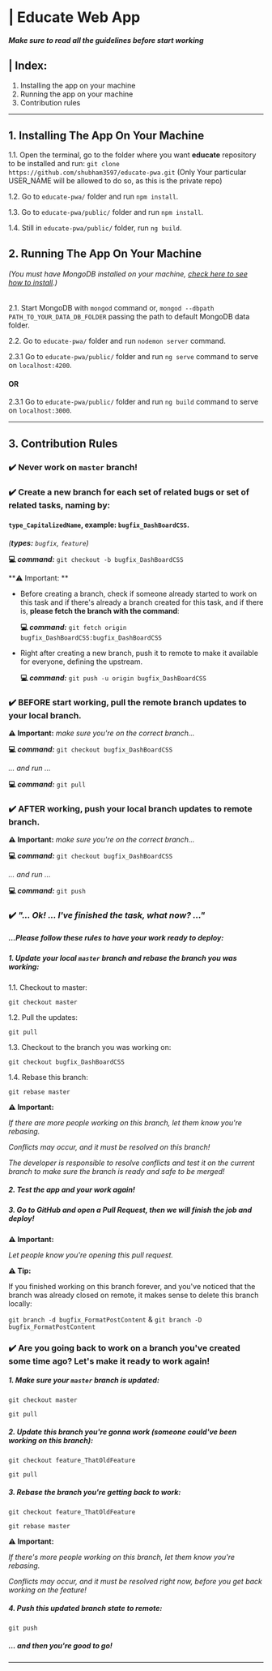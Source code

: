 # |  Educate Web App

##### Make sure to read all the guidelines before start working



## | Index: 

1. Installing the app on your machine
2. Running the app on your machine
3. Contribution rules
---



## 1. Installing The App On Your Machine


1.1.	Open the terminal, go to the folder where you want **educate** repository to be installed and run:
`git clone https://github.com/shubham3597/educate-pwa.git` (Only Your particular USER_NAME will be allowed to do so, as this is the private repo)


1.2.	Go to `educate-pwa/` folder and run `npm install`.

1.3.	Go to `educate-pwa/public/` folder and run `npm install`.

1.4.	Still in `educate-pwa/public/` folder, run `ng build`.



## 2. Running The App On Your Machine

###### (You must have MongoDB installed on your machine, [check here to see how to install](https://docs.mongodb.com/manual/installation/).) 


2.1.	Start MongoDB with `mongod` command or, `mongod --dbpath PATH_TO_YOUR_DATA_DB_FOLDER` passing the path to default MongoDB data folder.

2.2.	Go to `educate-pwa/` folder and run `nodemon server`  command.

2.3.1 Go to `educate-pwa/public/` folder and run `ng serve`  command to serve on `localhost:4200`.

#### OR

2.3.1	Go to `educate-pwa/public/` folder and run `ng build`  command to serve on `localhost:3000`.

---


## 3. Contribution Rules


### ✔️ Never work on `master` branch!


### ✔️ Create a new branch for each set of related bugs or set of related tasks, naming by:

####  `type_CapitalizedName`, example: `bugfix_DashBoardCSS`.


*(**types:** `bugfix`, `feature`)*


**💻 *command:*** `git checkout -b bugfix_DashBoardCSS`


**⚠️ Important: **

* Before creating a branch, check if someone already started to work on this task and if there's already a branch created for this task, and if there is, **please fetch the branch with the command**:

  **💻 *command:*** `git fetch origin bugfix_DashBoardCSS:bugfix_DashBoardCSS`

* Right after creating a new branch, push it to remote to make it available for everyone, defining the upstream.

  **💻 *command:*** `git push -u origin bugfix_DashBoardCSS`


### ✔️ BEFORE start working, pull the remote branch updates to your local branch.


**⚠️ Important:** *make sure you're on the correct branch...*

**💻 *command:*** `git checkout bugfix_DashBoardCSS`

*... and run ...*

**💻 *command:*** `git pull`


### ✔️ AFTER working, push your local branch updates to remote branch.


**⚠️ Important:** *make sure you're on the correct branch...*

**💻 *command:*** `git checkout bugfix_DashBoardCSS`

*... and run ...*

**💻 *command:*** `git push`


### ✔️ *"... Ok! ... I've finished the task, what now? ..."* 


##### *...Please follow these rules to have your work ready to deploy:*


##### **1. Update your local `master` branch and rebase the branch you was working:**

1.1. Checkout to master:

`git checkout master`

1.2. Pull the updates:

`git pull`

1.3. Checkout to the branch you was working on:

`git checkout bugfix_DashBoardCSS`

1.4. Rebase this branch:

`git rebase master`


**⚠️ Important:** 

*If there are more people working on this branch, let them know you're rebasing.*

*Conflicts may occur, and it must be resolved on this branch!*

*The developer is responsible to resolve conflicts and test it on the current branch to make sure the branch is ready and safe to be merged!*


##### **2. Test the app and your work again!**


##### 3. Go to GitHub and open a Pull Request, then we will finish the job and deploy!


**⚠️ Important:** 

*Let people know you're opening this pull request.*


**⚠️ Tip:** 

If you finished working on this branch forever, and you've noticed that the branch was  already closed on remote, it makes sense to delete this branch locally:

`git branch -d bugfix_FormatPostContent`
&
`git branch -D bugfix_FormatPostContent`


### ✔️ Are you going back to work on a branch you've created some time ago? Let's make it ready to work again!


##### 1. Make sure your `master` branch is updated:

`git checkout master`

`git pull`


##### 2. Update this branch you're gonna work (someone could've been working on this branch):

`git checkout feature_ThatOldFeature`

`git pull`


##### 3. Rebase the branch you're getting back to work:

`git checkout feature_ThatOldFeature`

`git rebase master`


**⚠️ Important:** 

*If there's more people working on this branch, let them know you're rebasing.*

*Conflicts may occur, and it must be resolved right now, before you get back working on the feature!*


##### 4. Push this updated branch state to remote:

`git push`

##### *... and then you're good to go!*

---

